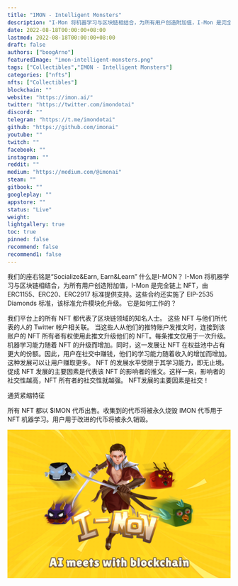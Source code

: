 ```yaml
---
title: "IMON - Intelligent Monsters"
description: "I-Mon 将机器学习与区块链相结合，为所有用户创造附加值，I-Mon 是完全链上 NFT，由 ERC1155、ERC20、ERC2917 标准提供支持"
date: 2022-08-18T00:00:00+08:00
lastmod: 2022-08-18T00:00:00+08:00
draft: false
authors: ["boogArno"]
featuredImage: "imon-intelligent-monsters.png"
tags: ["Collectibles","IMON - Intelligent Monsters"]
categories: ["nfts"]
nfts: ["Collectibles"]
blockchain: ""
website: "https://imon.ai/"
twitter: "https://twitter.com/imondotai"
discord: ""
telegram: "https://t.me/imondotai"
github: "https://github.com/imonai"
youtube: ""
twitch: ""
facebook: ""
instagram: ""
reddit: ""
medium: "https://medium.com/@imonai"
steam: ""
gitbook: ""
googleplay: ""
appstore: ""
status: "Live"
weight: 
lightgallery: true
toc: true
pinned: false
recommend: false
recommend1: false
---
```

我们的座右铭是“Socialize&Earn, Earn&Learn”
什么是I-MON？
I-Mon 将机器学习与区块链相结合，为所有用户创造附加值，I-Mon 是完全链上 NFT，由 ERC1155、ERC20、ERC2917 标准提供支持。这些合约还实施了 EIP-2535 Diamonds 标准，该标准允许模块化升级。
它是如何工作的？

  我们平台上的所有 NFT 都代表了区块链领域的知名人士。
  这些 NFT 与他们所代表的人的 Twitter 帐户相关联。
  当这些人从他们的推特账户发推文时，连接到该账户的 NFT 所有者有权使用此推文升级他们的 NFT。每条推文仅用于一次升级。
  机器学习能力随着 NFT 的升级而增加。同时，这一发展让 NFT 在权益池中占有更大的份额。因此，用户在社交中赚钱，他们的学习能力随着收入的增加而增加。这种发展可以让用户赚取更多。
  NFT 的发展水平受限于其学习能力，即无止境。促成 NFT 发展的主要因素是代表该 NFT 的影响者的推文。这样一来，影响者的社交性越高，NFT 所有者的社交性就越强。 NFT发展的主要因素是社交！

通货紧缩特征

  所有 NFT 都以 $IMON 代币出售。收集到的代币将被永久烧毁
  IMON 代币用于 NFT 机器学习。用户用于改进的代币将被永久销毁。

![imonintelligentmonsters-dapp-collectibles-matic-image1_eb7d93e937d10ae13405cc278a289086](imonintelligentmonsters-dapp-collectibles-matic-image1_eb7d93e937d10ae13405cc278a289086.png)

